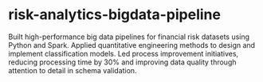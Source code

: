 # risk-analytics-bigdata-pipeline
 Built high-performance big data pipelines for financial risk datasets using Python and Spark. 
Applied quantitative engineering methods to design and implement classification models. 
Led process improvement initiatives, reducing processing time by 30% and improving data quality through attention to detail in schema validation.
